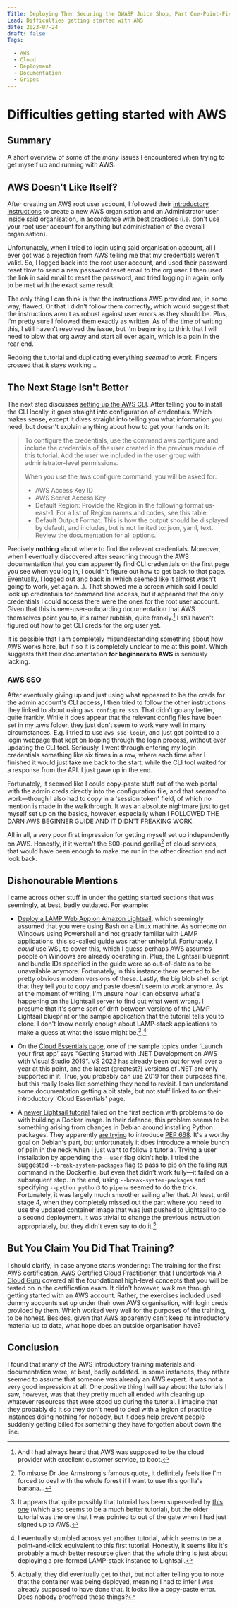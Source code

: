 ```yaml
---
Title: Deploying Then Securing the OWASP Juice Shop, Part One-Point-Five of ?
Lead: Difficulties getting started with AWS
date: 2023-07-24
draft: false
Tags:
  
  - AWS
  - Cloud
  - Deployment
  - Documentation
  - Gripes
---
```


# Difficulties getting started with AWS

## Summary

A short overview of some of the _many_ issues I encountered when trying to get myself up and running with AWS.

## AWS Doesn't Like Itself?

After creating an AWS root user account, I followed
their [introductory instructions](https://aws.amazon.com/getting-started/guides/setup-environment/module-two/) to create
a new AWS organisation and an Administrator user inside said organisation, in accordance with best practices (i.e. don't
use your root user account for anything but administration of the overall organisation).

Unfortunately, when I tried to login using said organisation account, all I ever got was a rejection from AWS telling me
that my credentials weren't valid. So, I logged back into the root user account, and used their password reset flow to
send a new password reset email to the org user. I then used the link in said email to reset the password, and tried
logging in again, only to be met with the exact same result.

The only thing I can think is that the instructions AWS provided are, in some way, flawed. Or that I didn't follow them
correctly, which would suggest that the instructions aren't as robust against user errors as they should be. Plus, I'm
pretty sure I followed them exactly as written. As of the time of writing this, I still haven't resolved the issue, but
I'm beginning to think that I will need to blow that org away and start all over again, which is a pain in the rear end.

Redoing the tutorial and duplicating everything _seemed_ to work. Fingers crossed that it stays working...

## The Next Stage Isn't Better

The next step
discusses [setting up the AWS CLI](https://aws.amazon.com/getting-started/guides/setup-environment/module-three/). After
telling you to install the CLI locally, it goes straight into configuration of credentials. Which makes sense, except it
dives straight into telling you what information you need, but doesn't explain anything about how to get your hands on
it:

> To configure the credentials, use the command aws configure and include the credentials of the user created in the
> previous module of this tutorial. Add the user we included in the user group with administrator-level permissions.
>
> When you use the aws configure command, you will be asked for:
>
> - AWS Access Key ID
> - AWS Secret Access Key
> - Default Region: Provide the Region in the following format us-east-1. For a list of Region names and codes, see this
    table.
> - Default Output Format: This is how the output should be displayed by default, and includes, but is not limited to:
    json, yaml, text. Review the documentation for all options.

Precisely __nothing__ about where to find the relevant credentials. Moreover, when I eventually discovered after
searching through the AWS documentation that you can apparently find CLI credentials on the first page you see when you
log in, I couldn't figure out how to get back to that page. Eventually, I logged out and back in (which seemed like it
almost wasn't going to work, yet again...). That showed me a screen which said I could look up credentials for command
line access, but it appeared that the only credentials I could access there were the ones for the root user account.
Given that this is new-user-onboarding documentation that AWS themselves point you to, it's rather rubbish, quite
frankly.[^custserv]  I _still_ haven't figured out how to get CLI creds for the org user yet.

It is possible that I am completely misunderstanding something about how AWS works here, but if so it is completely
unclear to me at this point. Which suggests that their documentation __for beginners to AWS__ is seriously lacking.

[^custserv]:  And I had always heard that AWS was supposed to be the cloud provider with excellent customer service, to
boot.

### AWS SSO

After eventually giving up and just using what appeared to be the creds for the admin account's CLI access, I then tried
to follow the other instructions they linked to about using `aws configure sso`. That didn't go any better, quite
frankly. While it does appear that the relevant config files have been set in my .aws folder, they just don't seem to
work very well in many circumstances. E.g. I tried to use `aws sso login`, and just got pointed to a login webpage that
kept on looping through the login process, without ever updating the CLI tool. Seriously, I went through entering my
login credentials something like six times in a row, where each time after I finished it would just take me back to the
start, while the CLI tool waited for a response from the API. I just gave up in the end.

Fortunately, it seemed like I could copy-paste stuff out of the web portal with the admin creds directly into the
configuration file, and that _seemed_ to work—though I also had to copy in a 'session token' field, of which no mention
is made in the walkthrough. It was an absolute nightmare just to get myself set up on the basics, however, especially
when I FOLLOWED THE DARN AWS BEGINNER GUIDE AND IT DIDN'T FREAKING WORK.

All in all, a very poor first impression for getting myself set up independently on AWS. Honestly, if it weren't the
800-pound gorilla[^armstrong] of cloud services, that would have been enough to make me run in the other direction and
not look back.

[^armstrong]:  To misuse Dr Joe Armstrong's famous quote, it definitely feels like I'm forced to deal with the whole
forest if I want to use this gorilla's banana...

## Dishonourable Mentions

I came across other stuff in under the getting started sections that was seemingly, at best, badly outdated. For
example:

- [Deploy a LAMP Web App on Amazon Lightsail](https://aws.amazon.com/getting-started/guides/deploy-lamp-lightsail/),
  which seemingly assumed that you were using Bash on a Linux machine. As someone on Windows using Powershell and not
  greatly familiar with LAMP applications, this so-called guide was rather unhelpful. Fortunately, I _could_ use WSL to
  cover this, which I guess perhaps AWS assumes people on Windows are already operating in. Plus, the Lightsail
  blueprint and bundle IDs specified in the guide were so out-of-date as to be unavailable anymore. Fortunately, in this
  instance there seemed to be pretty obvious modern versions of these. Lastly, the big blob shell script that they tell
  you to copy and paste doesn't seem to work anymore. As at the moment of writing, I'm unsure how I can observe what's
  happening on the Lightsail server to find out what went wrong. I presume that it's some sort of drift between versions
  of the LAMP Lightsail blueprint or the sample application that the tutorial tells you to clone. I don't know nearly
  enough about LAMP-stack applications to make a guess at what the issue might be.[^lightsail],[^point-and-click-lamp]

- On the [Cloud Essentials page](https://aws.amazon.com/getting-started/cloud-essentials/), one of the sample topics
  under 'Launch your first app' says "Getting Started with .NET Development on AWS with Visual Studio 2019". VS 2022 has
  already been out for well over a year at this point, and the latest (greatest?) versions of .NET are only supported in
  it. True, you probably can use 2019 for their purposes fine, but this really looks like something they need to
  revisit. I can understand some documentation getting a bit stale, but not stuff linked to on their introductory 'Cloud
  Essentials' page.

- A [newer Lightsail tutorial](https://aws.amazon.com/tutorials/deploy-webapp-lightsail/module-one/) failed on the first
  section with problems to do with building a Docker image. In their defence, this problem seems to be something arising
  from changes in Debian around installing Python packages. They
  apparently [are trying](https://www.linuxuprising.com/2023/03/next-debianubuntu-releases-will-likely.html) to
  introduce [PEP 668](https://peps.python.org/pep-0668/). It's a worthy goal on Debian's part, but unfortunately it does
  introduce a whole bunch of pain in the neck when I just want to follow a tutorial.
  Trying a user installation by appending the `--user` flag didn't help. I tried the suggested `--break-system-packages`
  flag to pass to pip on the failing `RUN` command in the Dockerfile, but even that didn't work fully—it failed on a
  subsequent step. In the end, using `--break-system-packages` and specifying `--python python3` to `pipenv` seemed to
  do the trick. Fortunately, it was largely much smoother sailing after that.
  At least, until stage 4, when they completely missed out the part where you need to use the updated container image
  that was just pushed to Lightsail to do a second deployment. It was trivial to change the previous instruction
  appropriately, but they didn't even say to do it.[^lightsail2]

[^lightsail]:  It appears that quite possibly that tutorial has been superseded
by [this one](https://aws.amazon.com/tutorials/deploy-webapp-lightsail/) (which also seems to be a much better
tutorial), but the older tutorial was the one that I was pointed to out of the gate when I had just signed up to AWS.
[^point-and-click-lamp]:  I eventually stumbled across yet another tutorial, which seems to be a point-and-click
equivalent to this first tutorial. Honestly, it seems like it's probably a much better resource given that the whole
thing is just about deploying a pre-formed LAMP-stack instance to Lightsail.
[^lightsail2]:  Actually, they did eventually get to that, but not after telling you to note that the container was
being deployed, meaning I had to infer I was already supposed to have done that. It looks like a copy-paste error. Does
nobody proofread these things?

## But You Claim You Did That Training?

I should clarify, in case anyone starts wondering:  The training for the first AWS
certification, [AWS Certified Cloud Practitioner](https://aws.amazon.com/certification/certified-cloud-practitioner/),
that I undertook via [A Cloud Guru](https://www.pluralsight.com/cloud-guru) covered all the foundational high-level
concepts that you will be tested on in the certification exam. It didn't however, walk me through getting started with
an AWS account. Rather, the exercises included used dummy accounts set up under their own AWS organisation, with login
creds provided by them. Which worked very well for the purposes of the training, to be honest. Besides, given that AWS
apparently can't keep its introductory material up to date, what hope does an outside organisation have?

## Conclusion

I found that many of the AWS introductory training materials and documentation were, at best, badly outdated. In some
instances, they rather seemed to assume that someone was already an AWS expert. It was not a very good impression at
all. One positive thing I will say about the tutorials I saw, however, was that they pretty much all ended with cleaning
up whatever resources that were stood up during the tutorial. I imagine that they probably do it so they don't need to
deal with a legion of practice instances doing nothing for nobody, but it does help prevent people suddenly getting
billed for something they have forgotten about down the line.